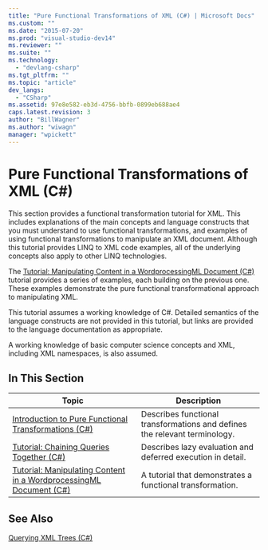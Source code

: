 ```yaml
---
title: "Pure Functional Transformations of XML (C#) | Microsoft Docs"
ms.custom: ""
ms.date: "2015-07-20"
ms.prod: "visual-studio-dev14"
ms.reviewer: ""
ms.suite: ""
ms.technology: 
  - "devlang-csharp"
ms.tgt_pltfrm: ""
ms.topic: "article"
dev_langs: 
  - "CSharp"
ms.assetid: 97e8e582-eb3d-4756-bbfb-0899eb688ae4
caps.latest.revision: 3
author: "BillWagner"
ms.author: "wiwagn"
manager: "wpickett"
---
```

# Pure Functional Transformations of XML (C#)
This section provides a functional transformation tutorial for XML. This includes explanations of the main concepts and language constructs that you must understand to use functional transformations, and examples of using functional transformations to manipulate an XML document. Although this tutorial provides LINQ to XML code examples, all of the underlying concepts also apply to other LINQ technologies.  
  
 The [Tutorial: Manipulating Content in a WordprocessingML Document (C#)](../../../../csharp/programming-guide/concepts/linq/tutorial-manipulating-content-in-a-wordprocessingml-document.md) tutorial provides a series of examples, each building on the previous one. These examples demonstrate the pure functional transformational approach to manipulating XML.  
  
 This tutorial assumes a working knowledge of C#. Detailed semantics of the language constructs are not provided in this tutorial, but links are provided to the language documentation as appropriate.  
  
 A working knowledge of basic computer science concepts and XML, including XML namespaces, is also assumed.  
  
## In This Section  
  
|Topic|Description|  
|-----------|-----------------|  
|[Introduction to Pure Functional Transformations (C#)](../../../../csharp/programming-guide/concepts/linq/introduction-to-pure-functional-transformations.md)|Describes functional transformations and defines the relevant terminology.|  
|[Tutorial: Chaining Queries Together (C#)](../../../../csharp/programming-guide/concepts/linq/tutorial-chaining-queries-together.md)|Describes lazy evaluation and deferred execution in detail.|  
|[Tutorial: Manipulating Content in a WordprocessingML Document (C#)](../../../../csharp/programming-guide/concepts/linq/tutorial-manipulating-content-in-a-wordprocessingml-document.md)|A tutorial that demonstrates a functional transformation.|  
  
## See Also  
 [Querying XML Trees (C#)](../../../../csharp/programming-guide/concepts/linq/querying-xml-trees.md)